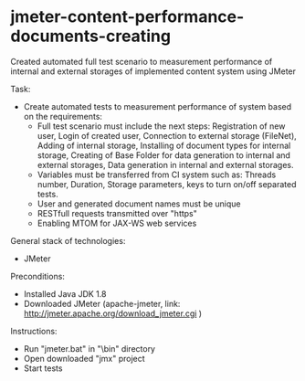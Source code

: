 # jmeter-content-performance-documents-creating 
Created automated full test scenario to measurement performance of internal and external storages of implemented content system using JMeter

Task:
- Create automated tests to measurement performance of system based on the requirements:
    - Full test scenario must include the next steps: Registration of new user, Login of created user, Connection to external storage (FileNet), Adding of internal storage, Installing of document types for internal storage, Creating of Base Folder for data generation to internal and external storages, Data generation in internal and external storages.  
    - Variables must be transferred from CI system such as: Threads number, Duration, Storage parameters, keys to turn on/off separated tests.
    - User and generated document names must be unique
    - RESTfull requests transmitted over "https" 
    - Enabling MTOM for JAX-WS web services

General stack of technologies: 
- JMeter

Preconditions:
- Installed Java JDK 1.8
- Downloaded JMeter (apache-jmeter, link: http://jmeter.apache.org/download_jmeter.cgi )

Instructions:
- Run "jmeter.bat" in "\bin" directory
- Open downloaded "jmx" project
- Start tests
